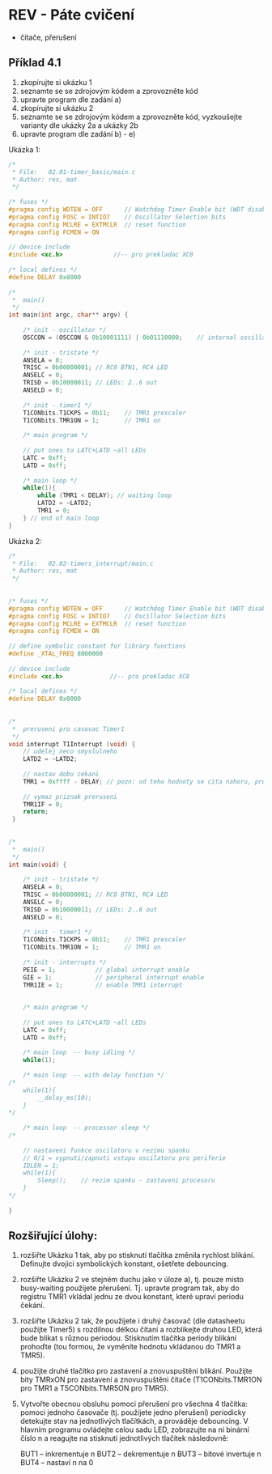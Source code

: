 # REV - Páte cvičení
- čítače, přerušení

## Příklad 4.1

   1) zkopírujte si ukázku 1
   2) seznamte se se zdrojovým kódem a zprovozněte kód
   3) upravte program dle zadání a)
   4) zkopírujte si ukázku 2
   5) seznamte se se zdrojovým kódem a zprovozněte kód, vyzkoušejte varianty dle ukázky 2a a ukázky 2b
   6) upravte program dle zadání b) - e)



Ukázka 1:
    
```c
/*
 * File:   02.01-timer_basic/main.c
 * Author: res, mat
 */
 
/* fuses */
#pragma config WDTEN = OFF      // Watchdog Timer Enable bit (WDT disabled (control is placed on the SWDTEN bit))
#pragma config FOSC = INTIO7    // Oscillator Selection bits 
#pragma config MCLRE = EXTMCLR  // reset function
#pragma config FCMEN = ON
 
// device include
#include <xc.h>              //-- pro prekladac XC8
 
/* local defines */
#define DELAY 0x8000
 
/*
 *  main()
 */
int main(int argc, char** argv) {
 
    /* init - oscillator */
    OSCCON = (OSCCON & 0b10001111) | 0b01110000;    // internal oscillator at full speed (16 MHz)
 
    /* init - tristate */
    ANSELA = 0;
    TRISC = 0b00000001; // RC0 BTN1, RC4 LED
    ANSELC = 0;
    TRISD = 0b10000011; // LEDs: 2..6 out
    ANSELD = 0;
 
    /* init - timer1 */
    T1CONbits.T1CKPS = 0b11;    // TMR1 prescaler
    T1CONbits.TMR1ON = 1;       // TMR1 on
 
    /* main program */
 
    // put ones to LATC+LATD ~all LEDs
    LATC = 0xff;
    LATD = 0xff;
 
    /* main loop */
    while(1){
        while (TMR1 < DELAY); // waiting loop
        LATD2 = ~LATD2;
        TMR1 = 0;
    } // end of main loop
}
```

Ukázka 2:
    
```c
/*
 * File:   02.02-timers_interrupt/main.c
 * Author: res, mat
 */
 
 
/* fuses */
#pragma config WDTEN = OFF      // Watchdog Timer Enable bit (WDT disabled (control is placed on the SWDTEN bit))
#pragma config FOSC = INTIO7    // Oscillator Selection bits 
#pragma config MCLRE = EXTMCLR  // reset function
#pragma config FCMEN = ON
 
// define symbolic constant for library functions
#define _XTAL_FREQ 8000000
 
// device include
#include <xc.h>             //-- pro prekladac XC8
 
/* local defines */
#define DELAY 0x8000
 
 
/*
 *  preruseni pro casovac Timer1
 */
void interrupt T1Interrupt (void) {
    // udelej neco smyslulneho
    LATD2 = ~LATD2;
 
    // nastav dobu cekani
    TMR1 = 0xffff - DELAY; // pozn: od teho hodnoty se cita nahoru, proto odecet od maxima
 
    // vymaz priznak preruseni
    TMR1IF = 0;
    return;
 }
 
 
/*
 *  main()
 */
int main(void) {
 
    /* init - tristate */
    ANSELA = 0;
    TRISC = 0b00000001; // RC0 BTN1, RC4 LED
    ANSELC = 0;
    TRISD = 0b10000011; // LEDs: 2..6 out
    ANSELD = 0;
 
    /* init - timer1 */
    T1CONbits.T1CKPS = 0b11;    // TMR1 prescaler
    T1CONbits.TMR1ON = 1;       // TMR1 on
 
    /* init - interrupts */
    PEIE = 1;           // global interrupt enable
    GIE = 1;            // peripheral interrupt enable
    TMR1IE = 1;         // enable TMR1 interrupt
 
 
    /* main program */
 
    // put ones to LATC+LATD ~all LEDs
    LATC = 0xff;
    LATD = 0xff;
 
    /* main loop  -- busy idling */
    while(1);
 
    /* main loop  -- with delay function */
/*
    while(1){
        __delay_ms(10);
    }
*/
 
    /* main loop  -- processor sleep */
/*
 
    // nastaveni funkce oscilatoru v rezimu spanku
    // 0/1 = vypnuti/zapnuti vstupu oscilatoru pro periferie
    IDLEN = 1;
    while(1){
        Sleep();    // rezim spanku - zastaveni procesoru
    }
*/
 
}
```

## Rozšiřující úlohy:

1) rozšiřte Ukázku 1 tak, aby po stisknutí tlačítka změnila rychlost blikání. Definujte dvojici symbolických konstant, ošetřete debouncing.

2) rozšiřte Ukázku 2 ve stejném duchu jako v úloze a), tj. pouze místo busy-waiting použijete přerušení. Tj. upravte program tak, aby do registru TMR1 vkládal jednu ze dvou konstant, které upraví periodu čekání.

3) rozšiřte Ukázku 2 tak, že použijete i druhý časovač (dle datasheetu použijte Timer5) s rozdílnou délkou čítaní a rozblikejte druhou LED, která bude blikat s různou periodou. Stisknutím tlačítka periody blikání prohoďte (tou formou, že vyměníte hodnotu vkládanou do TMR1 a TMR5).

4) použijte druhé tlačítko pro zastavení a znovuspuštěni blikání. Použijte bity TMRxON pro zastavení a znovuspuštěni čítače (T1CONbits.TMR1ON pro TMR1 a T5CONbits.TMR5ON pro TMR5).

5) Vytvořte obecnou obsluhu pomoci přerušení pro všechna 4 tlačítka: pomoci jednoho časovače (tj. použijete jedno přerušení) periodicky detekujte stav na jednotlivých tlačítkách, a prováděje debouncing. V hlavním programu ovládejte celou sadu LED, zobrazujte na ní binární číslo n a reagujte na stisknutí jednotlivých tlačítek následovně:

    BUT1 – inkrementuje n
    BUT2 – dekrementuje n
    BUT3 – bitové invertuje n
    BUT4 – nastaví n na 0

